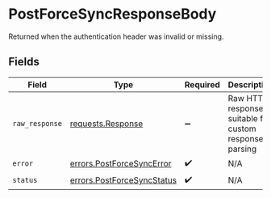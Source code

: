 # PostForceSyncResponseBody

Returned when the authentication header was invalid or missing.


## Fields

| Field                                                                                 | Type                                                                                  | Required                                                                              | Description                                                                           |
| ------------------------------------------------------------------------------------- | ------------------------------------------------------------------------------------- | ------------------------------------------------------------------------------------- | ------------------------------------------------------------------------------------- |
| `raw_response`                                                                        | [requests.Response](https://requests.readthedocs.io/en/latest/api/#requests.Response) | :heavy_minus_sign:                                                                    | Raw HTTP response; suitable for custom response parsing                               |
| `error`                                                                               | [errors.PostForceSyncError](../../models/errors/postforcesyncerror.md)                | :heavy_check_mark:                                                                    | N/A                                                                                   |
| `status`                                                                              | [errors.PostForceSyncStatus](../../models/errors/postforcesyncstatus.md)              | :heavy_check_mark:                                                                    | N/A                                                                                   |